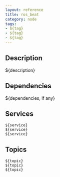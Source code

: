 ```yaml
---
layout: reference
title: ros_beat
category: node
tags: 
- ${tag}
- ${tag}
- ${tag}
---
```


## Description
${description}

## Dependencies
${dependencies, if any}

## Services
``${service}``  
``${service}``  
``${service}``  

## Topics
``${topic}``  
``${topic}``  
``${topic}``  

